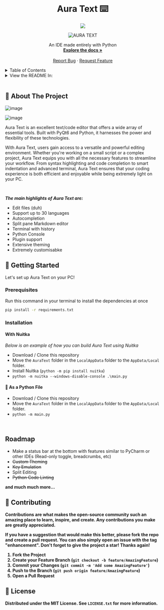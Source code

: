 <!-- PROJECT LOGO -->
<br />
<div align="center">

  <h1 align="center"> Aura Text ⌨️ </h1>

  <a style="text-decoration:none">
    <img src="https://img.shields.io/github/downloads/rohankishore/Aura-Text/total.svg"/>
  </a>
  
  ![AURA TEXT](https://github.com/rohankishore/Aura-Text/assets/109947257/9b59cf71-e8f7-4244-be38-0ab647d8ded8)

  <p align="center">
    An IDE made entirely with Python
    <br />
    <a href="https://github.com/rohankishore/Aura-Text/wiki"><strong>Explore the docs »</strong></a>
    <br />
    <br />
    <a href="https://github.com/rohankishore/Aura-Text/issues">Report Bug</a>
    ·
    <a href="https://github.com/rohankishore/Aura-Text/issues/new?assignees=&labels=&projects=&template=feature_request.md&title=">Request Feature</a>
  </p>
</div>



<!-- TABLE OF CONTENTS -->
<details>
  <summary>Table of Contents</summary>
  <ol>
    <li>
      <a href="#-about-the-project">About The Project</a>
    </li>
    <li>
      <a href="#-getting-started">Getting Started</a>
      <ul>
        <li><a href="#prerequisites">Prerequisites</a></li>
        <li><a href="#installation">Installation</a></li>
        <ul>
        <li><a href="#with-nuitka">With Nuitka</a></li>
        <li><a href="#-as-a-python-file">As a Python File</a></li>
      </ul>
      </ul>
    </li>
    <li><a href="#roadmap">Roadmap</a></li>
    <li><a href="#-contributing">Contributing</a></li>
    <li><a href="#-license">License</a></li>
    <li><a href="#-contact">Contact</a></li>
  </ol>
</details>

<!-- LANGUAGE SWITCHER -->
<details>
  <summary>View the README In:</summary>
  <ol>
    <li>
      <a href="https://github.com/rohankishore/Aura-Text/blob/main/.github/README_HN.md">Hindi 🇮🇳</a>
    </li>
    <li>
      <a href="https://github.com/rohankishore/Aura-Text/blob/main/.github/README_DE.md">German</a>
    </li>
    <li><a href="https://github.com/rohankishore/Aura-Text/blob/main/.github/README_ES.md">Español</a></li>
    <li><a href="#-contributing">Russian</a></li>
    <li><a href="#-license">Chinese</a></li>
  </ol>
</details>

<br>

<!-- ABOUT THE PROJECT -->
## 📖 About The Project

![image](https://github.com/rohankishore/Aura-Text/assets/109947257/de7346a7-f967-4035-8159-af5ed07990bf)

![image](https://github.com/rohankishore/Aura-Text/assets/109947257/bdbb4351-df63-4b14-8027-dfca036955e5)

Aura Text is an excellent text/code editor that offers a wide array of essential tools. Built with PyQt6 and Python, it harnesses the power and flexibility of these technologies.

With Aura Text, users gain access to a versatile and powerful editing environment. Whether you're working on a small script or a complex project, Aura Text equips you with all the necessary features to streamline your workflow. From syntax highlighting and code completion to smart indentation and advanced terminal, Aura Text ensures that your coding experience is both efficient and enjoyable while being extremely light on your PC.

<br>


***The main highlights of Aura Text are:***
- Edit files (duh)
- Support up to 30 languages
- Autocompletion
- Split pane Markdown editor
- Terminal with history
- Python Console
- Plugin support
- Extensive theming
- Extremely customisabke
  
<!-- GETTING STARTED -->
## 🏃 Getting Started

Let's set up Aura Text on your PC!

### Prerequisites

Run this command in your terminal to install the dependencies at once
  ```sh
  pip install -r requirements.txt
  ```

### Installation

#### With Nuitka

_Below is an example of how you can build Aura Text using Nuitka_

- Download / Clone this repository
- Move the `AuraText` folder in the `LocalAppData` folder to the `AppData/Local` folder.
- Install Nuitka (`python -m pip install nuitka`)
- `python -m nuitka --windows-disable-console .\main.py`

#### 🐍 As a Python File

- Download / Clone this repository
- Move the `AuraText` folder in the `LocalAppData` folder to the `AppData/Local` folder.
- `python -m main.py`

<br>

## Roadmap

- Make a status bar at the bottom with features similar to PyCharm or other IDEs (Read-only toggle, breadcrumbs, etc)
- <strike> Custom Theming </strike>
-  <strike> Key Emulation </strike>
- Split Editing
- <strike> Python Code Linting </strike>

<b> and much much more... </b>


<b>

<!-- CONTRIBUTING -->
## 🛂 Contributing

Contributions are what makes the open-source community such an amazing place to learn, inspire, and create. Any contributions you make are **greatly appreciated**.

If you have a suggestion that would make this better, please fork the repo and create a pull request. You can also simply open an issue with the tag "enhancement".
Don't forget to give the project a star! Thanks again!

1. Fork the Project
2. Create your Feature Branch (`git checkout -b feature/AmazingFeature`)
3. Commit your Changes (`git commit -m 'Add some AmazingFeature'`)
4. Push to the Branch (`git push origin feature/AmazingFeature`)
5. Open a Pull Request

<b>

<!-- LICENSE -->
## 🪪 License

Distributed under the MIT License. See `LICENSE.txt` for more information.

